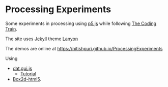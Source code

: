 # Processing Experiments
Some experiments in processing using [p5.js]((https://p5js.org/)) while following 
[The Coding Train](http://thecodingtrain.com/).

The site uses [Jekyll](http://jekyllrb.com) theme 
[Lanyon](http://lanyon.getpoole.com/) 

The demos are online at https://nitishpuri.github.io/ProcessingExperiments

Using 
* [dat.gui.js](https://github.com/dataarts/dat.gui)
    * [Tutorial](http://workshop.chromeexperiments.com/examples/gui/#1--Basic-Usage)
* [Box2d-html5](https://github.com/shiffman/The-Nature-of-Code-Examples-p5.js/tree/master/chp05_libraries/box2d-html5/lib).
